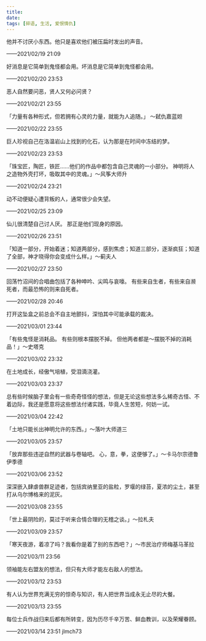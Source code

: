 ```yaml
---
title: 
date: 
tags: [碎语, 生活, 爱恨情仇]
---
```


他并不讨厌小东西。他只是喜欢他们被压扁时发出的声音。

——2021/02/19 21:09

好消息是它简单到鬼怪都会用。坏消息是它简单到鬼怪都会用。

——2021/02/20 23:53

恶人自然要问恶，贤人又何必问贤？

——2021/02/21 23:55

「力量有各种形式，但若拥有心灵的力量，就能为人追随。」 ～弑仇嘉蓝妲

——2021/02/22 23:55

巨人珍视自己在洛温岩山上找到的化石，认为那是在时间中冻结的梦。

——2021/02/23 23:53

「珠宝匠，陶匠，铁匠……他们的作品中都包含自己灵魂的一小部分。 神明将人之造物外壳打坏，吸取其中的灵魂。」～风筝大师升

——2021/02/24 23:21

动不动便疑心遭背叛的人，通常很少会失望。

——2021/02/25 23:09

仙儿很清楚自己讨人厌。 那正是他们现身的原因。

——2021/02/26 23:51

「知道一部分，开始着迷；知道两部分，感到焦虑；知道三部分，逐渐疯狂；知道了全部，神才晓得你会变成什么样。」～蓟夫人

——2021/02/27 23:50

回荡竹沼间的合唱曲包括了各种呻吟、尖鸣与哀嚎。 有些来自生者，有些来自濒死者，而最恐怖的则来自死者。

——2021/02/28 20:46

打开这坠盒之前总会不自主地颤抖，深怕其中可能承载的裁决。

——2021/03/01 23:44

「有些鬼怪是消耗品。 有些则根本摆脱不掉。 但他两者都是～摆脱不掉的消耗品！」～史塔克

——2021/03/02 23:32

在土地成长，经傲气培植，受泪滴浇灌。

——2021/03/03 23:37

总有些时候脑子里会有一些奇奇怪怪的想法，但是无论这些想法多么稀奇古怪、不着边际，我还是愿意将这些想法付诸实践，毕竟人生苦短，何妨一试。

——2021/03/04 22:42

「土地只能长出神明允许的东西。」～落叶大师道三

——2021/03/05 23:57

「放弃那些违逆自然的武器与卷轴吧。 心，意，拳，这便够了。」～卡马尔宗德鲁伊季德

——2021/03/06 23:52

深深嵌入肆虐兽群足迹者，包括宾纳里亚的盐粒，罗堰的绿苔，夏浓的尘土，甚至打从乌尔博格来的泥灰。

——2021/03/08 23:55

「世上最阴险的，莫过于听来合情合理的无稽之谈。」～拉札夫

——2021/03/09 23:57

「寒天夜游，着凉了吗？我看你是着了别的东西吧？」～市民治疗师梅基马革拉

——2021/03/11 23:56

领袖能左右盟友的想法，但只有大师才能左右敌人的想法。

——2021/03/12 23:53

有人认为世界充满无穷的惊奇与知识，有人把世界当成永无止尽的大餐。

——2021/03/13 23:55

每位士兵作战归来后都有所转变，因为历尽千辛万苦、鲜血教训，以及荣耀眷顾。

——2021/03/14 23:51 jlmch73

